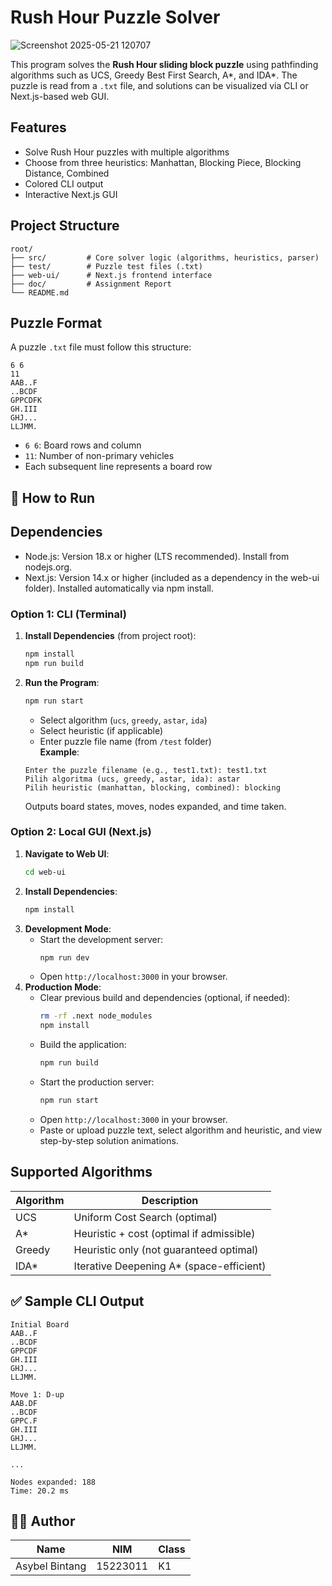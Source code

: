 # Rush Hour Puzzle Solver

![Screenshot 2025-05-21 120707](https://github.com/user-attachments/assets/0a797fe2-95d6-4de8-b24d-65b118591ab8)


This program solves the **Rush Hour sliding block puzzle** using pathfinding algorithms such as UCS, Greedy Best First Search, A*, and IDA*. The puzzle is read from a `.txt` file, and solutions can be visualized via CLI or Next.js-based web GUI.

## Features
- Solve Rush Hour puzzles with multiple algorithms
- Choose from three heuristics: Manhattan, Blocking Piece, Blocking Distance, Combined
- Colored CLI output
- Interactive Next.js GUI

## Project Structure
```
root/
├── src/         # Core solver logic (algorithms, heuristics, parser)
├── test/        # Puzzle test files (.txt)
├── web-ui/      # Next.js frontend interface
├── doc/         # Assignment Report
└── README.md
```

## Puzzle Format
A puzzle `.txt` file must follow this structure:
```
6 6
11
AAB..F
..BCDF
GPPCDFK
GH.III
GHJ...
LLJMM.
```
- `6 6`: Board rows and column
- `11`: Number of non-primary vehicles
- Each subsequent line represents a board row

## 🚀 How to Run

## Dependencies
- Node.js: Version 18.x or higher (LTS recommended). Install from nodejs.org.
- Next.js: Version 14.x or higher (included as a dependency in the web-ui folder). Installed automatically via npm install.

### Option 1: CLI (Terminal)
1. **Install Dependencies** (from project root):
   ```bash
   npm install
   npm run build
   ```
2. **Run the Program**:
   ```bash
   npm run start
   ```
   - Select algorithm (`ucs`, `greedy`, `astar`, `ida`)
   - Select heuristic (if applicable)
   - Enter puzzle file name (from `/test` folder)  
   **Example**:
   ```
   Enter the puzzle filename (e.g., test1.txt): test1.txt
   Pilih algoritma (ucs, greedy, astar, ida): astar
   Pilih heuristic (manhattan, blocking, combined): blocking
   ```

   Outputs board states, moves, nodes expanded, and time taken.

### Option 2: Local GUI (Next.js)
1. **Navigate to Web UI**:
   ```bash
   cd web-ui
   ```
2. **Install Dependencies**:
   ```bash
   npm install
   ```
3. **Development Mode**:
   - Start the development server:
     ```bash
     npm run dev
     ```
   - Open `http://localhost:3000` in your browser.
4. **Production Mode**:
   - Clear previous build and dependencies (optional, if needed):
     ```bash
     rm -rf .next node_modules
     npm install
     ```
   - Build the application:
     ```bash
     npm run build
     ```
   - Start the production server:
     ```bash
     npm run start
     ```
   - Open `http://localhost:3000` in your browser.
   - Paste or upload puzzle text, select algorithm and heuristic, and view step-by-step solution animations.

## Supported Algorithms
| Algorithm | Description |
|-----------|-------------|
| UCS       | Uniform Cost Search (optimal) |
| A*        | Heuristic + cost (optimal if admissible) |
| Greedy    | Heuristic only (not guaranteed optimal) |
| IDA*      | Iterative Deepening A* (space-efficient) |

## ✅ Sample CLI Output
```
Initial Board
AAB..F
..BCDF
GPPCDF
GH.III
GHJ...
LLJMM.

Move 1: D-up
AAB.DF
..BCDF
GPPC.F
GH.III
GHJ...
LLJMM.

...

Nodes expanded: 188
Time: 20.2 ms
```

## 🧑‍💻 Author
| Name           | NIM      | Class  |
|----------------|----------|--------|
| Asybel Bintang | 15223011 | K1 |
